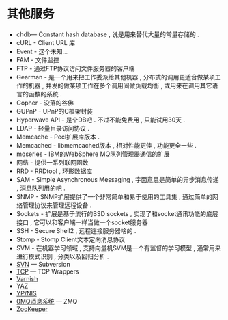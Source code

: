 # 其他服务

* chdb— Constant hash database , 说是用来替代大量的常量存储的 . 
* cURL - Client URL 库
* Event - 这个未知...
* FAM - 文件监控
* FTP - 通过FTP协议访问文件服务器的客户端
* Gearman - 是一个用来把工作委派给其他机器 , 分布式的调用更适合做某项工作的机器 , 并发的做某项工作在多个调用间做负载均衡 , 或用来在调用其它语言的函数的系统 . 
* Gopher - 没落的谷佛
* GUPnP - UPnP的C框架封装
* Hyperwave API -  是个DB吧 . 不过不能免费用 , 只能试用30天 . 
* LDAP - 轻量目录访问协议 . 
* Memcache - Pecl扩展库版本 . 
* Memcached - libmemcached版本 , 相对性能更佳 , 功能更全一些 . 
* mqseries - IBM的WebSphere MQ队列管理器通信的扩展
* 网络 - 提供一系列联网函数
* RRD - RRDtool , 环形数据库
* SAM - Simple Asynchronous Messaging , 字面意思是简单的异步消息传递 , 消息队列用的吧 . 
* SNMP - SNMP扩展提供了一个非常简单和易于使用的工具集 , 通过简单的网络管理协议来管理远程设备 . 
* Sockets - 扩展是基于流行的BSD sockets , 实现了和socket通讯功能的底层接口 , 它可以和客户端一样当做一个socket服务器
* SSH - Secure Shell2 , 远程连接服务器啥的 . 
* Stomp - Stomp Client文本定向消息协议
* SVM - 在机器学习领域 , 支持向量机SVM是一个有监督的学习模型 , 通常用来进行模式识别 , 分类以及回归分析 . 
* [SVN](http://php.net/manual/zh/book.svn.php)
  — Subversion
* [TCP](http://php.net/manual/zh/book.tcpwrap.php)
  — TCP Wrappers
* [Varnish](http://php.net/manual/zh/book.varnish.php)
* [YAZ](http://php.net/manual/zh/book.yaz.php)
* [YP/NIS](http://php.net/manual/zh/book.nis.php)
* [0MQ消息系统](http://php.net/manual/zh/book.zmq.php)
  — ZMQ
* [ZooKeeper](http://php.net/manual/zh/book.zookeeper.php)



